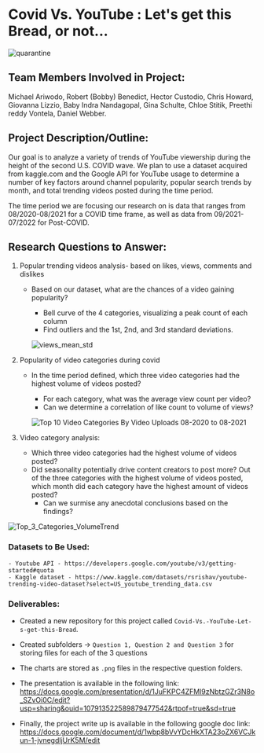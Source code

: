 # Covid Vs. YouTube : Let's get this Bread, or not...
![quarantine](https://user-images.githubusercontent.com/106038659/182401899-49b4a117-5850-4efd-8a4a-990ec26001bd.jpg)

## Team Members Involved in Project:
Michael Ariwodo, 
Robert (Bobby) Benedict, 
Hector Custodio, 
Chris  Howard, 
Giovanna Lizzio, 
Baby Indra Nandagopal, 
Gina Schulte,
Chloe Stitik, 
Preethi reddy Vontela, 
Daniel Webber.


## Project Description/Outline: 

Our goal is to analyze a variety of trends of YouTube viewership during the height of the second U.S. COVID wave. We plan to use a dataset acquired from kaggle.com and the Google API for YouTube usage to determine a number of key factors around channel popularity, popular search trends by month, and total trending videos posted during the time period. 

The time period we are focusing our research on is data that ranges from 08/2020-08/2021 for a COVID time frame, as well as data from 09/2021-07/2022 for Post-COVID.

## Research Questions to Answer:

1) Popular trending videos analysis- based on likes, views, comments and dislikes
    - Based on our dataset, what are the chances of a video gaining popularity?
        - Bell curve of the 4 categories, visualizing a peak count of each column
        - Find outliers and the 1st, 2nd, and 3rd standard deviations. 
        
        ![views_mean_std](https://user-images.githubusercontent.com/91276925/182706125-deb9f3e9-703b-450a-abad-2be57770300b.png)

        
2) Popularity of video categories during covid
    - In the time period defined, which three video categories had the highest volume of videos posted?
        - For each category, what was the average view count per video?
        - Can we determine a correlation of like count to volume of views?
        
        ![Top 10 Video Categories By Video Uploads 08-2020 to 08-2021](https://user-images.githubusercontent.com/91276925/182706240-20d46f81-07b8-4c26-a584-8a2711cda462.png)

3) Video category analysis:
     - Which three video categories had the highest volume of videos posted? 
     - Did seasonality potentially drive content creators to post more? Out of the three categories with the highest volume of videos posted, which month did each category have the highest amount of videos posted?
          - Can we surmise any anecdotal conclusions based on the findings? 
 
 ![Top_3_Categories_VolumeTrend](https://user-images.githubusercontent.com/91276925/182706289-3ee37134-ebfb-4521-bd95-3b58abaccea0.png)

### Datasets to Be Used:

    - Youtube API - https://developers.google.com/youtube/v3/getting-started#quota
    - Kaggle dataset - https://www.kaggle.com/datasets/rsrishav/youtube-trending-video-dataset?select=US_youtube_trending_data.csv

### Deliverables:

*   Created a new repository for this project called `Covid-Vs.-YouTube-Let-s-get-this-Bread`.   
*   Created subfolders -> `Question 1, Question 2 and Question 3` for storing files for each of the 3 questions   
*   The charts are stored as `.png` files in the respective question folders.   
*   The presentation is available in the following link: 
    https://docs.google.com/presentation/d/1JuFKPC4ZFMl9zNbtzGZr3N8o_SZvOi0C/edit?usp=sharing&ouid=107913522589879477542&rtpof=true&sd=true
        
*   Finally, the project write up is available in the following google doc link:
        https://docs.google.com/document/d/1wbp8bVvYDcHkXTA23oZX6VCJkun-1-jvnegdljUrK5M/edit 
